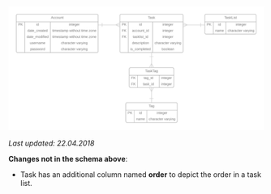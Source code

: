 ![schema-img](img/db-schema-v2.png)

_Last updated: 22.04.2018_

**Changes not in the schema above**:  
- Task has an additional column named **order** to depict the order in a task list.
